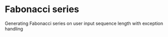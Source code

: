 #  Fabonacci series

Generating Fabonacci series on user input sequence length with exception handling
